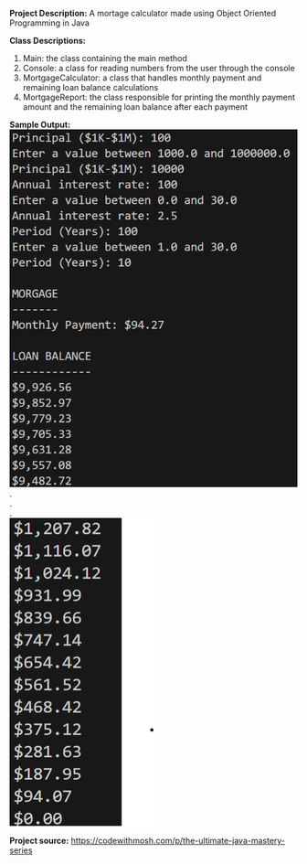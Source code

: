 **Project Description:**
A mortage calculator made using Object Oriented Programming in Java

**Class Descriptions:**
1. Main: the class containing the main method
2. Console: a class for reading numbers from the user through the console
3. MortgageCalculator: a class that handles monthly payment and remaining loan balance calculations
4. MortgageReport: the class responsible for printing the monthly payment amount and the remaining loan balance after each payment

**Sample Output:** <br>
![output image 1](./images/image-1.png)<br>
.<br>
.<br>
.<br>
![output image 2](./images/image-2.png) <br>

**Project source:** https://codewithmosh.com/p/the-ultimate-java-mastery-series
